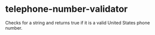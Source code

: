 # telephone-number-validator
Checks for a string and returns true if it is a valid United States phone number.
